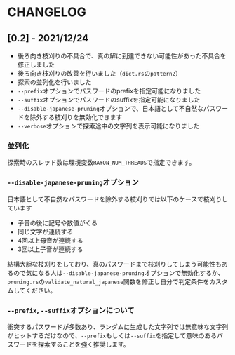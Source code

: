 # CHANGELOG
## [0.2] - 2021/12/24
- 後ろ向き枝刈りの不具合で、真の解に到達できない可能性があった不具合を修正しました
- 後ろ向き枝刈りの改善を行いました（`dict.rs`の`pattern2`）
- 探索の並列化を行いました
- `--prefix`オプションでパスワードのprefixを指定可能になりました
- `--suffix`オプションでパスワードのsuffixを指定可能になりました
- `--disable-japanese-pruning`オプションで、日本語として不自然なパスワードを除外する枝刈りを無効化できます
- `--verbose`オプションで探索途中の文字列を表示可能になりました

### 並列化
探索時のスレッド数は環境変数`RAYON_NUM_THREADS`で指定できます。

### `--disable-japanese-pruning`オプション
日本語として不自然なパスワードを除外する枝刈りでは以下のケースで枝刈りしています
- 子音の後に記号や数値がくる
- 同じ文字が連続する
- 4回以上母音が連続する
- 3回以上子音が連続する

結構大胆な枝刈りをしており、真のパスワードまで枝刈りしてしまう可能性もあるので気になる人は`--disable-japanese-pruning`オプションで無効化するか、`pruning.rs`の`validate_natural_japanese`関数を修正し自分で判定条件をカスタムしてください。

### `--prefix`, `--suffix`オプションについて
衝突するパスワードが多数あり、ランダムに生成した文字列では無意味な文字列がヒットするだけなので、`--prefix`もしくは`--suffix`を指定して意味のあるパスワードを探索することを強く推奨します。
